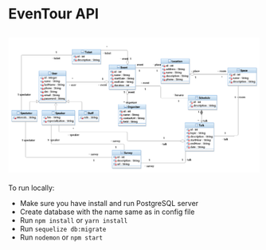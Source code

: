 # EvenTour API
![](art/evenTour_ClassDiagram.png)
---
To run locally:

- Make sure you have install and run PostgreSQL server
- Create database with the name same as in config file
- Run ```npm install``` or ```yarn install```
- Run ```sequelize db:migrate```
- Run ```nodemon``` or ```npm start```
